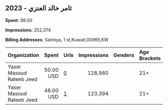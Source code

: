 ## 2023 - ثامر خالد العنزي 
**Spent**: 98.00

**Impressions**: 252,374

**Billing Addresses**: Salmiya, 1 st,Kuwait,00965,KW

|Organization|Spent|Urls|Impressions|Genders|Age Brackets|Country Codes|
|:---|---:|:---|---:|:---|:---|:---|
|Yaser Masoud Rateeb Jeed|50.00 USD|[0](https://www.snap.com/political-ads/asset/3c9d27e97d856b217e704698d2aad7f4f1c0a266c39fe3cea770ba2705eacd1f?mediaType=mp4)|128,980||21+|kuwait|
|Yaser Masoud Rateeb Jeed|48.00 USD|[1](https://www.snap.com/political-ads/asset/3c9d27e97d856b217e704698d2aad7f4f1c0a266c39fe3cea770ba2705eacd1f?mediaType=mp4)|123,394||21+|kuwait|
